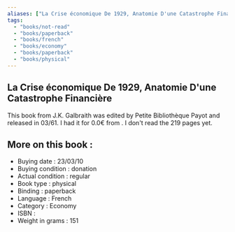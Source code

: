 ```yaml
---
aliases: ["La Crise économique De 1929, Anatomie D'une Catastrophe Financière"] 
tags: 
  - "books/not-read" 
  - "books/paperback" 
  - "books/french"
  - "books/economy"
  - "books/paperback"
  - "books/physical"
---
```



## La Crise économique De 1929, Anatomie D'une Catastrophe Financière
This book from J.K. Galbraith was edited by Petite Bibliothèque Payot and released in 03/61. I had it for 0.0€ from . I don't read the 219 pages yet.

## More on this book :
- Buying date : 23/03/10
- Buying condition : donation
- Actual condition : regular
- Book type : physical
- Binding : paperback
- Language : French
- Category : Economy
- ISBN : 
- Weight in grams : 151
